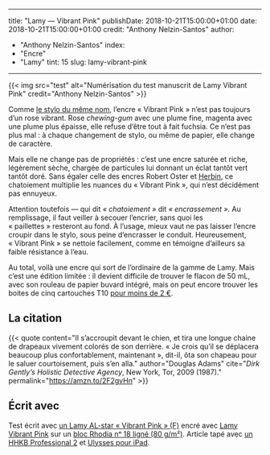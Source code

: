 
---
title: "Lamy — Vibrant Pink"
publishDate: 2018-10-21T15:00:00+01:00
date: 2018-10-21T15:00:00+01:00
credit: "Anthony Nelzin-Santos"
author:
- "Anthony Nelzin-Santos"
index:
- "Encre"
- "Lamy"
tint: 15
slug: lamy-vibrant-pink
---

{{< img src="test" alt="Numérisation du test manuscrit de Lamy Vibrant Pink" credit="Anthony Nelzin-Santos" >}}

Comme [le stylo du même nom](https://zinzolin.fr/ancres/lamy-al-star-vibrant-pink/), l’encre « Vibrant Pink » n’est pas toujours d’un rose vibrant. Rose *chewing-gum* avec une plume fine, magenta avec une plume plus épaisse, elle refuse d’être tout à fait fuchsia. Ce n’est pas plus mal : à chaque changement de stylo, ou même de papier, elle change de caractère.

Mais elle ne change pas de propriétés : c’est une encre saturée et riche, légèrement sèche, chargée de particules lui donnant un éclat tantôt vert tantôt doré. Sans égaler celle des encres Robert Oster et [Herbin](https://zinzolin.fr/index/herbin/), ce chatoiement multiplie les nuances du « Vibrant Pink », qui n’est décidément pas ennuyeux.

Attention toutefois — qui dit *« chatoiement »* dit *« encrassement »*. Au remplissage, il faut veiller à secouer l’encrier, sans quoi les « paillettes » resteront au fond. À l’usage, mieux vaut ne pas laisser l’encre croupir dans le stylo, sous peine d’encrasser le conduit. Heureusement, « Vibrant Pink » se nettoie facilement, comme en témoigne d’ailleurs sa faible résistance à l’eau.

Au total, voilà une encre qui sort de l’ordinaire de la gamme de Lamy. Mais c’est une édition limitée : il devient difficile de trouver le flacon de 50 mL, avec son rouleau de papier buvard intégré, mais on peut encore trouver les boites de cinq cartouches T10 [pour moins de 2 €](https://www.lacouronneducomte.nl/webstore/main/lamy-vibrant-pink-inktpatronen-doosje-patronen-p-9788.html).

## La citation

{{< quote content="Il s’accroupit devant le chien, et tira une longue chaine de drapeaux vivement colorés de son derrière. « Je crois qu’il se déplacera beaucoup plus confortablement, maintenant », dit-il, ôta son chapeau pour le saluer courtoisement, puis s’en alla." author="Douglas Adams" cite="*Dirk Gently’s Holistic Detective Agency*, New York, Tor, 2009 (1987)." permalink="https://amzn.to/2F2gvHn" >}}

## Écrit avec

Test écrit avec [un Lamy AL-star « Vibrant Pink » (F)](https://amzn.to/2CwbkyP) encré avec [Lamy Vibrant Pink](https://amzn.to/2CuhorE) sur un [bloc Rhodia nᵒ 18 ligné (80 g/m²)](https://amzn.to/2CC0ZDe). Article tapé avec [un HHKB Professional 2](https://amzn.to/2nPjgCD) et [Ulysses pour iPad](https://ulysses.app/).